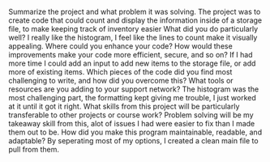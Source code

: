 Summarize the project and what problem it was solving.
The project was to create code that could count and display the information inside of a storage file, to make keeping track of inventory easier
What did you do particularly well?
I really like the histogram, I feel like the lines to count make it visually appealing.
Where could you enhance your code? How would these improvements make your code more efficient, secure, and so on?
If I had more time I could add an input to add new items to the storage file, or add more of existing items.
Which pieces of the code did you find most challenging to write, and how did you overcome this? What tools or resources are you adding to your support network?
The histogram was the most challenging part, the formatting kept giving me trouble, I just worked at it until it got it right.
What skills from this project will be particularly transferable to other projects or course work?
Problem solving will be my takeaway skill from this, alot of issues I had were easier to fix than I made them out to be.
How did you make this program maintainable, readable, and adaptable?
By seperating most of my options, I created a clean main file to pull from them.
